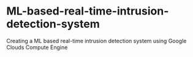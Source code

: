# ML-based-real-time-intrusion-detection-system
Creating a ML based real-time intrusion detection system using Google Clouds Compute Engine
